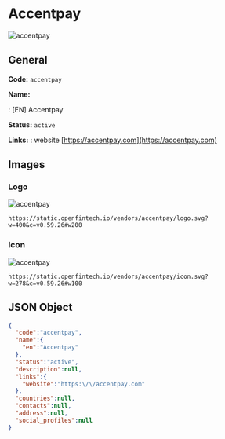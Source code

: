 
# Accentpay 
![accentpay](https://static.openfintech.io/vendors/accentpay/logo.svg?w=400&c=v0.59.26#w200)  

## General 
 
**Code:** `accentpay` 
 
**Name:** 
 
:	[EN] Accentpay 
 
**Status:** `active` 
 
**Links:** 
: website [https://accentpay.com](https://accentpay.com) 
 

## Images 

### Logo 
 
![accentpay](https://static.openfintech.io/vendors/accentpay/logo.svg?w=400&c=v0.59.26#w200)  

```
https://static.openfintech.io/vendors/accentpay/logo.svg?w=400&c=v0.59.26#w200
```  

### Icon 
 
![accentpay](https://static.openfintech.io/vendors/accentpay/icon.svg?w=278&c=v0.59.26#w100)  

```
https://static.openfintech.io/vendors/accentpay/icon.svg?w=278&c=v0.59.26#w100
```  

## JSON Object 

```json
{
  "code":"accentpay",
  "name":{
    "en":"Accentpay"
  },
  "status":"active",
  "description":null,
  "links":{
    "website":"https:\/\/accentpay.com"
  },
  "countries":null,
  "contacts":null,
  "address":null,
  "social_profiles":null
}
```  
